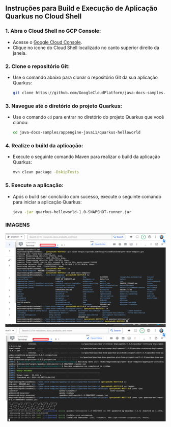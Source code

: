 ## Instruções para Build e Execução de Aplicação Quarkus no Cloud Shell

### 1. Abra o Cloud Shell no GCP Console:
   - Acesse o [Google Cloud Console](https://console.cloud.google.com/).
   - Clique no ícone do Cloud Shell localizado no canto superior direito da janela.

### 2. Clone o repositório Git:
   - Use o comando abaixo para clonar o repositório Git da sua aplicação Quarkus:
     ```bash
     git clone https://github.com/GoogleCloudPlatform/java-docs-samples.git
     ```

### 3. Navegue até o diretório do projeto Quarkus:
   - Use o comando `cd` para entrar no diretório do projeto Quarkus que você clonou:
     ```bash
     cd java-docs-samples/appengine-java11/quarkus-helloworld
     ```

### 4. Realize o build da aplicação:
   - Execute o seguinte comando Maven para realizar o build da aplicação Quarkus:
     ```bash
     mvn clean package -DskipTests
     ```

### 5. Execute a aplicação:
   - Após o build ser concluído com sucesso, execute o seguinte comando para iniciar a aplicação Quarkus:
     ```bash
     java -jar quarkus-helloworld-1.0-SNAPSHOT-runner.jar
     ```

### IMAGENS
   ![Passo 1](imgs/01.png)
   ![Passo 2](imgs/02.png)
